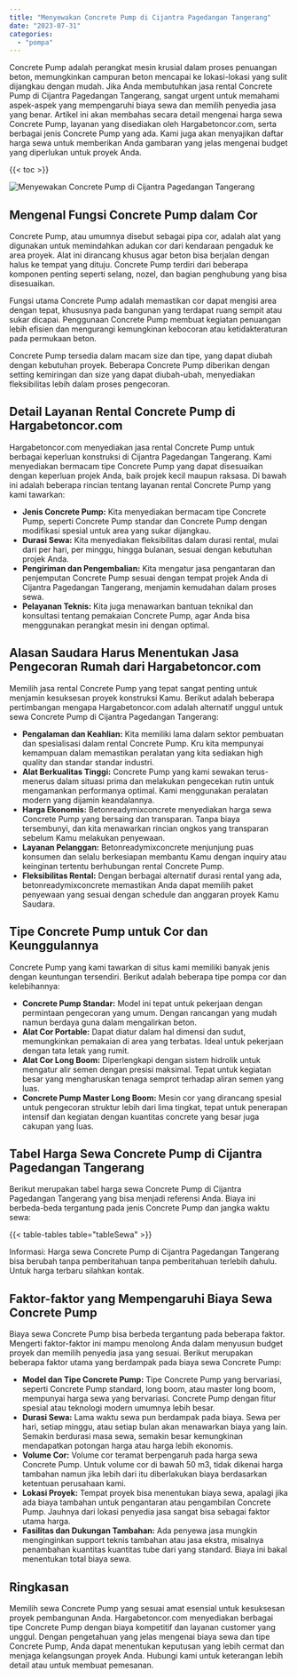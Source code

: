 ```yaml
---
title: "Menyewakan Concrete Pump di Cijantra Pagedangan Tangerang"
date: "2023-07-31"
categories: 
  - "pompa"
---
```




Concrete Pump adalah perangkat mesin krusial dalam proses penuangan beton, memungkinkan campuran beton mencapai ke lokasi-lokasi yang sulit dijangkau dengan mudah. Jika Anda membutuhkan jasa rental Concrete Pump di Cijantra Pagedangan Tangerang, sangat urgent untuk memahami aspek-aspek yang mempengaruhi biaya sewa dan memilih penyedia jasa yang benar. Artikel ini akan membahas secara detail mengenai harga sewa Concrete Pump, layanan yang disediakan oleh Hargabetoncor.com, serta berbagai jenis Concrete Pump yang ada. Kami juga akan menyajikan daftar harga sewa untuk memberikan Anda gambaran yang jelas mengenai budget yang diperlukan untuk proyek Anda.

{{< toc >}}

![Menyewakan Concrete Pump di Cijantra Pagedangan Tangerang](https://hargareadymixid.github.io/pompa/concrete-pump%20(13).png)

## Mengenal Fungsi Concrete Pump dalam Cor

Concrete Pump, atau umumnya disebut sebagai pipa cor, adalah alat yang digunakan untuk memindahkan adukan cor dari kendaraan pengaduk ke area proyek. Alat ini dirancang khusus agar beton bisa berjalan dengan halus ke tempat yang dituju. Concrete Pump terdiri dari beberapa komponen penting seperti selang, nozel, dan bagian penghubung yang bisa disesuaikan.

Fungsi utama Concrete Pump adalah memastikan cor dapat mengisi area dengan tepat, khususnya pada bangunan yang terdapat ruang sempit atau sukar dicapai. Penggunaan Concrete Pump membuat kegiatan penuangan lebih efisien dan mengurangi kemungkinan kebocoran atau ketidakteraturan pada permukaan beton.

Concrete Pump tersedia dalam macam size dan tipe, yang dapat diubah dengan kebutuhan proyek. Beberapa Concrete Pump diberikan dengan setting kemiringan dan size yang dapat diubah-ubah, menyediakan fleksibilitas lebih dalam proses pengecoran.

## Detail Layanan Rental Concrete Pump di Hargabetoncor.com

Hargabetoncor.com menyediakan jasa rental Concrete Pump untuk berbagai keperluan konstruksi di Cijantra Pagedangan Tangerang. Kami menyediakan bermacam tipe Concrete Pump yang dapat disesuaikan dengan keperluan projek Anda, baik projek kecil maupun raksasa. Di bawah ini adalah beberapa rincian tentang layanan rental Concrete Pump yang kami tawarkan:

- **Jenis Concrete Pump:** Kita menyediakan bermacam tipe Concrete Pump, seperti Concrete Pump standar dan Concrete Pump dengan modifikasi spesial untuk area yang sukar dijangkau.
- **Durasi Sewa:** Kita menyediakan fleksibilitas dalam durasi rental, mulai dari per hari, per minggu, hingga bulanan, sesuai dengan kebutuhan projek Anda.
- **Pengiriman dan Pengembalian:** Kita mengatur jasa pengantaran dan penjemputan Concrete Pump sesuai dengan tempat projek Anda di Cijantra Pagedangan Tangerang, menjamin kemudahan dalam proses sewa.
- **Pelayanan Teknis:** Kita juga menawarkan bantuan teknikal dan konsultasi tentang pemakaian Concrete Pump, agar Anda bisa menggunakan perangkat mesin ini dengan optimal.

## Alasan Saudara Harus Menentukan Jasa Pengecoran Rumah dari Hargabetoncor.com

Memilih jasa rental Concrete Pump yang tepat sangat penting untuk menjamin kesuksesan proyek konstruksi Kamu. Berikut adalah beberapa pertimbangan mengapa Hargabetoncor.com adalah alternatif unggul untuk sewa Concrete Pump di Cijantra Pagedangan Tangerang:

- **Pengalaman dan Keahlian:** Kita memiliki lama dalam sektor pembuatan dan spesialisasi dalam rental Concrete Pump. Kru kita mempunyai kemampuan dalam memastikan peralatan yang kita sediakan high quality dan standar standar industri.
- **Alat Berkualitas Tinggi:** Concrete Pump yang kami sewakan terus-menerus dalam situasi prima dan melakukan pengecekan rutin untuk mengamankan performanya optimal. Kami menggunakan peralatan modern yang dijamin keandalannya.
- **Harga Ekonomis:** Betonreadymixconcrete menyediakan harga sewa Concrete Pump yang bersaing dan transparan. Tanpa biaya tersembunyi, dan kita menawarkan rincian ongkos yang transparan sebelum Kamu melakukan penyewaan.
- **Layanan Pelanggan:** Betonreadymixconcrete menjunjung puas konsumen dan selalu berkesiapan membantu Kamu dengan inquiry atau keinginan tertentu berhubungan rental Concrete Pump.
- **Fleksibilitas Rental:** Dengan berbagai alternatif durasi rental yang ada, betonreadymixconcrete memastikan Anda dapat memilih paket penyewaan yang sesuai dengan schedule dan anggaran proyek Kamu Saudara.

## Tipe Concrete Pump untuk Cor dan Keunggulannya

Concrete Pump yang kami tawarkan di situs kami memiliki banyak jenis dengan keuntungan tersendiri. Berikut adalah beberapa tipe pompa cor dan kelebihannya:

- **Concrete Pump Standar:** Model ini tepat untuk pekerjaan dengan permintaan pengecoran yang umum. Dengan rancangan yang mudah namun berdaya guna dalam mengalirkan beton.
- **Alat Cor Portable:** Dapat diatur dalam hal dimensi dan sudut, memungkinkan pemakaian di area yang terbatas. Ideal untuk pekerjaan dengan tata letak yang rumit.
- **Alat Cor Long Boom:** Diperlengkapi dengan sistem hidrolik untuk mengatur alir semen dengan presisi maksimal. Tepat untuk kegiatan besar yang mengharuskan tenaga semprot terhadap aliran semen yang luas.
- **Concrete Pump Master Long Boom:** Mesin cor yang dirancang spesial untuk pengecoran struktur lebih dari lima tingkat, tepat untuk penerapan intensif dan kegiatan dengan kuantitas concrete yang besar juga cakupan yang luas.

## Tabel Harga Sewa Concrete Pump di Cijantra Pagedangan Tangerang

Berikut merupakan tabel harga sewa Concrete Pump di Cijantra Pagedangan Tangerang yang bisa menjadi referensi Anda. Biaya ini berbeda-beda tergantung pada jenis Concrete Pump dan jangka waktu sewa:

{{< table-tables table="tableSewa" >}}

Informasi: Harga sewa Concrete Pump di Cijantra Pagedangan Tangerang bisa berubah tanpa pemberitahuan tanpa pemberitahuan terlebih dahulu. Untuk harga terbaru silahkan kontak.

## Faktor-faktor yang Mempengaruhi Biaya Sewa Concrete Pump

Biaya sewa Concrete Pump bisa berbeda tergantung pada beberapa faktor. Mengerti faktor-faktor ini mampu menolong Anda dalam menyusun budget proyek dan memilih penyedia jasa yang sesuai. Berikut merupakan beberapa faktor utama yang berdampak pada biaya sewa Concrete Pump:

- **Model dan Tipe Concrete Pump:** Tipe Concrete Pump yang bervariasi, seperti Concrete Pump standard, long boom, atau master long boom, mempunyai harga sewa yang bervariasi. Concrete Pump dengan fitur spesial atau teknologi modern umumnya lebih besar.
- **Durasi Sewa:** Lama waktu sewa pun berdampak pada biaya. Sewa per hari, setiap minggu, atau setiap bulan akan menawarkan biaya yang lain. Semakin berdurasi masa sewa, semakin besar kemungkinan mendapatkan potongan harga atau harga lebih ekonomis.
- **Volume Cor:** Volume cor teramat berpengaruh pada harga sewa Concrete Pump. Untuk volume cor di bawah 50 m3, tidak dikenai harga tambahan namun jika lebih dari itu diberlakukan biaya berdasarkan ketentuan perusahaan kami.
- **Lokasi Proyek:** Tempat proyek bisa menentukan biaya sewa, apalagi jika ada biaya tambahan untuk pengantaran atau pengambilan Concrete Pump. Jauhnya dari lokasi penyedia jasa sangat bisa sebagai faktor utama harga.
- **Fasilitas dan Dukungan Tambahan:** Ada penyewa jasa mungkin menginginkan support teknis tambahan atau jasa ekstra, misalnya penambahan kuantitas kuantitas tube dari yang standard. Biaya ini bakal menentukan total biaya sewa.

## Ringkasan

Memilih sewa Concrete Pump yang sesuai amat esensial untuk kesuksesan proyek pembangunan Anda. Hargabetoncor.com menyediakan berbagai tipe Concrete Pump dengan biaya kompetitif dan layanan customer yang unggul. Dengan pengetahuan yang jelas mengenai biaya sewa dan tipe Concrete Pump, Anda dapat menentukan keputusan yang lebih cermat dan menjaga kelangsungan proyek Anda. Hubungi kami untuk keterangan lebih detail atau untuk membuat pemesanan.
